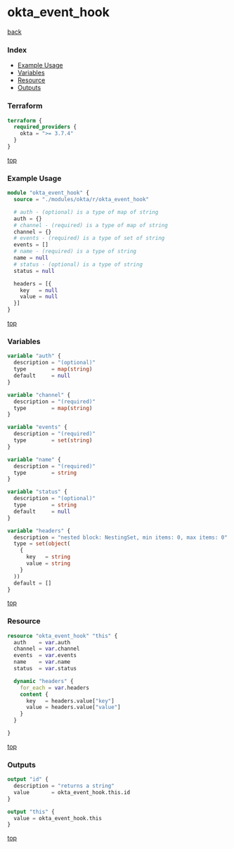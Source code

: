 # okta_event_hook

[back](../okta.md)

### Index

- [Example Usage](#example-usage)
- [Variables](#variables)
- [Resource](#resource)
- [Outputs](#outputs)

### Terraform

```terraform
terraform {
  required_providers {
    okta = ">= 3.7.4"
  }
}
```

[top](#index)

### Example Usage

```terraform
module "okta_event_hook" {
  source = "./modules/okta/r/okta_event_hook"

  # auth - (optional) is a type of map of string
  auth = {}
  # channel - (required) is a type of map of string
  channel = {}
  # events - (required) is a type of set of string
  events = []
  # name - (required) is a type of string
  name = null
  # status - (optional) is a type of string
  status = null

  headers = [{
    key   = null
    value = null
  }]
}
```

[top](#index)

### Variables

```terraform
variable "auth" {
  description = "(optional)"
  type        = map(string)
  default     = null
}

variable "channel" {
  description = "(required)"
  type        = map(string)
}

variable "events" {
  description = "(required)"
  type        = set(string)
}

variable "name" {
  description = "(required)"
  type        = string
}

variable "status" {
  description = "(optional)"
  type        = string
  default     = null
}

variable "headers" {
  description = "nested block: NestingSet, min items: 0, max items: 0"
  type = set(object(
    {
      key   = string
      value = string
    }
  ))
  default = []
}
```

[top](#index)

### Resource

```terraform
resource "okta_event_hook" "this" {
  auth    = var.auth
  channel = var.channel
  events  = var.events
  name    = var.name
  status  = var.status

  dynamic "headers" {
    for_each = var.headers
    content {
      key   = headers.value["key"]
      value = headers.value["value"]
    }
  }

}
```

[top](#index)

### Outputs

```terraform
output "id" {
  description = "returns a string"
  value       = okta_event_hook.this.id
}

output "this" {
  value = okta_event_hook.this
}
```

[top](#index)